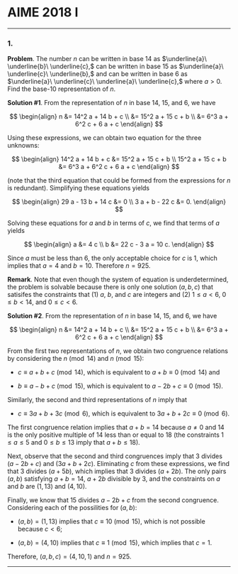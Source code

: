 AIME 2018 I
===========

--------------------------------------------------------------------------------------------
### 1.

__Problem__. The number $n$ can be written in base 14 as
$\underline{a}\ \underline{b}\ \underline{c},$ can be written in base 15 as
$\underline{a}\ \underline{c}\ \underline{b},$ and can be written in base 6 as
$\underline{a}\ \underline{c}\ \underline{a}\ \underline{c},$ where $a > 0$. Find the
base-10 representation of $n$.

__Solution #1__. From the representation of $n$ in base 14, 15, and 6, we have

$$
\begin{align}
n
&= 14^2 a + 14 b + c \\
&= 15^2 a + 15 c + b \\
&= 6^3 a + 6^2 c + 6 a + c
\end{align}
$$

Using these expressions, we can obtain two equation for the three unknowns:

$$
\begin{align}
14^2 a + 14 b + c &= 15^2 a + 15 c + b \\
15^2 a + 15 c + b &= 6^3 a + 6^2 c + 6 a + c
\end{align}
$$

(note that the third equation that could be formed from the expressions for $n$ is
redundant). Simplifying these equations yields

$$
\begin{align}
29 a - 13 b + 14 c &= 0 \\
3 a + b - 22 c &= 0.
\end{align}
$$

Solving these equations for $a$ and $b$ in terms of $c$, we find that
terms of $a$ yields

$$
\begin{align}
a &= 4 c \\
b &= 22 c - 3 a = 10 c.
\end{align}
$$

Since $a$ must be less than $6$, the only acceptable choice for $c$ is 1, which implies
that $a = 4$ and $b = 10$. Therefore $n = 925$.

__Remark__. Note that even though the system of equation is underdetermined, the problem
is solvable because there is only one solution $(a, b, c)$ that satisifes the constraints
that (1) $a$, $b$, and $c$ are integers and (2) $1 \le a < 6$, $0 \le b < 14$, and
$0 \le c < 6$.

__Solution #2__. From the representation of $n$ in base 14, 15, and 6, we have

$$
\begin{align}
n
&= 14^2 a + 14 b + c \\
&= 15^2 a + 15 c + b \\
&= 6^3 a + 6^2 c + 6 a + c
\end{align}
$$

From the first two representations of $n$, we obtain two congruence relations by
considering the $n \pmod{14}$ and $n \pmod{15}$:

* $c \equiv a + b + c \pmod{14}$, which is equivalent to $a + b \equiv 0 \pmod{14}$ and

* $b \equiv a - b + c \pmod{15}$, which is equivalent to $a -2b + c \equiv 0 \pmod{15}$.

Similarly, the second and third representations of $n$ imply that

* $c \equiv 3a + b + 3c \pmod{6}$, which is equivalent to $3a + b + 2c \equiv 0 \pmod{6}$.

The first congruence relation implies that $a + b = 14$ because $a \ne 0$ and 14 is the
only positive multiple of 14 less than or equal to 18 (the constraints $1 \le a \le 5$ and
$0 \le b \le 13$ imply that $a + b \le 18$).

Next, observe that the second and third congruences imply that 3 divides $(a - 2b + c)$ and
$(3a + b + 2c)$. Eliminating $c$ from these expressions, we find that 3 divides $(a + 5b)$,
which implies that 3 divides $(a + 2b)$. The only pairs $(a, b)$ satisfying $a + b = 14$,
$a + 2b$ divisible by 3, and the constraints on $a$ and $b$ are $(1, 13)$ and $(4, 10).$

Finally, we know that 15 divides $a - 2b +c$ from the second congruence. Considering each
of the possilities for $(a, b)$:

* $(a, b) = (1, 13)$ implies that $c \equiv 10 \pmod{15}$, which is not possible because
  $c < 6$;

* $(a, b) = (4, 10)$ implies that $c \equiv 1 \pmod{15}$, which implies that $c = 1$.

Therefore, $(a, b, c) = (4, 10, 1)$ and $n = 925$.

--------------------------------------------------------------------------------------------
